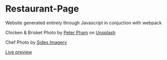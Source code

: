 # Restaurant-Page
Website generated entirely through Javascript in conjuction with webpack

Chicken & Brisket Photo by [Peter Pham](https://unsplash.com/@phambot?utm_content=creditCopyText&utm_medium=referral&utm_source=unsplash) on [Unsplash](https://unsplash.com/photos/fried-food-on-red-and-white-checkered-textile-DMnYfIAfYSs?utm_content=creditCopyText&utm_medium=referral&utm_source=unsplash)

  
Chef Photo by [Sides Imagery](https://www.pexels.com/photo/a-chef-in-red-apron-with-a-smile-on-his-face-3351927/)

[Live preview](https://developing-alex.github.io/Restaurant-Page/)
